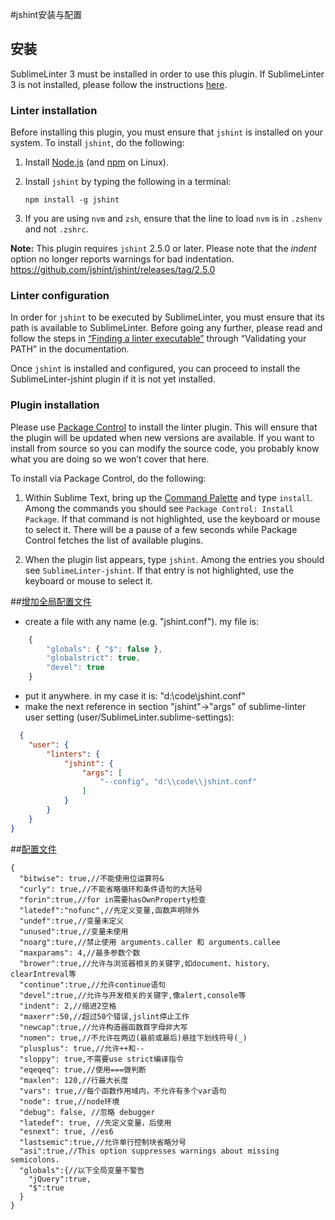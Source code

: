 #jshint安装与配置

## 安装
SublimeLinter 3 must be installed in order to use this plugin. If SublimeLinter 3 is not installed, please follow the instructions [here](http://sublimelinter.readthedocs.org/en/latest/installation.html).

### Linter installation
Before installing this plugin, you must ensure that `jshint` is installed on your system. To install `jshint`, do the following:

1. Install [Node.js](http://nodejs.org) (and [npm](https://github.com/joyent/node/wiki/Installing-Node.js-via-package-manager) on Linux).

1. Install `jshint` by typing the following in a terminal:
   ```
   npm install -g jshint
   ```

1. If you are using `nvm` and `zsh`, ensure that the line to load `nvm` is in `.zshenv` and not `.zshrc`.

**Note:** This plugin requires `jshint` 2.5.0 or later. Please note that the _indent_ option no longer reports warnings for bad indentation. https://github.com/jshint/jshint/releases/tag/2.5.0

### Linter configuration
In order for `jshint` to be executed by SublimeLinter, you must ensure that its path is available to SublimeLinter. Before going any further, please read and follow the steps in [“Finding a linter executable”](http://sublimelinter.readthedocs.org/en/latest/troubleshooting.html#finding-a-linter-executable) through “Validating your PATH” in the documentation.

Once `jshint` is installed and configured, you can proceed to install the SublimeLinter-jshint plugin if it is not yet installed.

### Plugin installation
Please use [Package Control](https://sublime.wbond.net/installation) to install the linter plugin. This will ensure that the plugin will be updated when new versions are available. If you want to install from source so you can modify the source code, you probably know what you are doing so we won’t cover that here.

To install via Package Control, do the following:

1. Within Sublime Text, bring up the [Command Palette](http://docs.sublimetext.info/en/sublime-text-3/extensibility/command_palette.html) and type `install`. Among the commands you should see `Package Control: Install Package`. If that command is not highlighted, use the keyboard or mouse to select it. There will be a pause of a few seconds while Package Control fetches the list of available plugins.

1. When the plugin list appears, type `jshint`. Among the entries you should see `SublimeLinter-jshint`. If that entry is not highlighted, use the keyboard or mouse to select it.

##[增加全局配置文件](http://stackoverflow.com/questions/24194603/jshint-and-sublimelinter-settings-config-on-mac)

  * create a file with any name (e.g. "jshint.conf"). my file is:
```javascript
    {
        "globals": { "$": false },
        "globalstrict": true,
        "devel": true
    }
```
  * put it anywhere. in my case it is: "d:\code\jshint.conf"
  * make the next reference in section "jshint"->"args" of sublime-linter user setting (user/SublimeLinter.sublime-settings):
```json
  {
    "user": {
        "linters": {
            "jshint": {
                "args": [
                    "--config", "d:\\code\\jshint.conf"
                ]
            }
        }
    }
}
```

##[配置文件](http://jshint.com/docs/options/ 'jshint 官方文档')
```
{
  "bitwise": true,//不能使用位运算符&
  "curly": true,//不能省略循环和条件语句的大括号
  "forin":true,//for in需要hasOwnProperty检查
  "latedef":"nofunc",//先定义变量,函数声明除外
  "undef":true,//变量未定义
  "unused":true,//变量未使用
  "noarg":ture,//禁止使用 arguments.caller 和 arguments.callee
  "maxparams": 4,//最多参数个数
  "brower":true,//允许与浏览器相关的关键字,如document、history、clearIntreval等
  "continue":true,//允许continue语句
  "devel":true,//允许与开发相关的关键字,像alert,console等
  "indent": 2,//缩进2空格
  "maxerr":50,//超过50个错误,jslint停止工作
  "newcap":true,//允许构造器函数首字母非大写
  "nomen": true,//不允许在两边(最前或最后)悬挂下划线符号(_)
  "plusplus": true,//允许++和--
  "sloppy": true,不需要use strict编译指令
  "eqeqeq": true,//使用===做判断
  "maxlen": 120,//行最大长度
  "vars": true,//每个函数作用域内，不允许有多个var语句
  "node": true,//node环境
  "debug": false, //忽略 debugger
  "latedef": true, //先定义变量，后使用
  "esnext": true, //es6
  "lastsemic":true,//允许单行控制块省略分号
  "asi":true,//This option suppresses warnings about missing semicolons.
  "globals":{//以下全局变量不警告
    "jQuery":true,
    "$":true
  }
}
```


